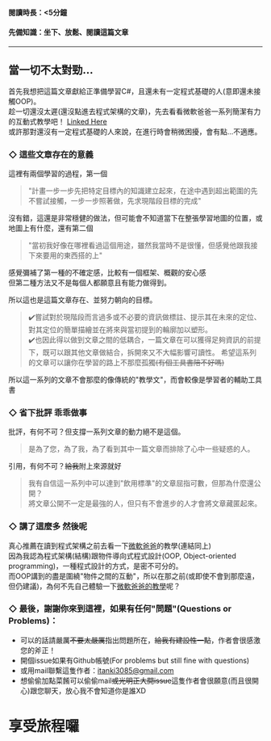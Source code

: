 #### 閱讀時長：<5分鐘
#### 先備知識：坐下、放鬆、閱讀這篇文章
---
## 當一切不太對勁...

首先我想把這篇文章獻給正準備學習C#，且還未有一定程式基礎的人(意即還未接觸OOP)。  
趁一切還沒太遲(還沒點進去程式架構的文章)，先去看看微軟爸爸一系列簡潔有力的互動式教學吧！
[Linked Here](https://docs.microsoft.com/zh-tw/dotnet/csharp/tour-of-csharp/tutorials/hello-world "聖經")  
或許那對還沒有一定程式基礎的人來說，在進行時會稍微困擾，會有點...不適應。

### ◇ 這些文章存在的意義

這裡有兩個學習的過程，第一個
  > "計畫一步一步先把特定目標內的知識建立起來，在途中遇到超出範圍的先不嘗試接觸，一步一步照著做，先求現階段目標的完成"  

沒有錯，這還是非常穩健的做法，但可能會不知道當下在整張學習地圖的位置，或地圖上有什麼，還有第二個
  > "當初我好像在哪裡看過這個用途，雖然我當時不是很懂，但感覺他跟我接下來要用的東西搭的上"  

感覺彌補了第一種的不確定感，比較有一個框架、概觀的安心感  
但第二種方法又不是每個人都願意且有能力做得到。  


所以這也是這篇文章存在、並努力朝向的目標。
  > ✔️嘗試對於現階段而言過多或不必要的資訊做標註、提示其在未來的定位、對其定位的簡單描繪並在將來與當初提到的輪廓加以塑形。  
  > ✔️也因此得以做到文章之間的低耦合，一篇文章在可以獲得足夠資訊的前提下，既可以跟其他文章做結合，拆開來又不大幅影響可讀性。
  > 希望這系列的文章可以讓你在學習的路上不那麼孤獨~~(有個工具書陪不好嗎)~~

所以這一系列的文章不會那麼的像傳統的"教學文"，而會較像是學習者的輔助工具書  

### ◇ 省下批評 乖乖做事
批評，有何不可？但支撐一系列文章的動力絕不是這個。  
  > 是為了您，為了我，為了看到其中一篇文章而排除了心中一些疑惑的人。

引用，有何不可？~~給我~~附上來源就好
  > 我有自信這一系列中可以達到"飲用標準"的文章屈指可數，但那為什麼還公開？  
  > 將文章公開不一定是最強的人，但只有不會進步的人才會將文章藏匿起來。

### ◇ 講了這麼多 然後呢
真心推薦在讀到程式架構之前去看一下[微軟爸爸](https://docs.microsoft.com/zh-tw/dotnet/csharp/tour-of-csharp/tutorials/hello-world "聖經")的教學(連結同上)  
因為我認為程式架構(結構)跟物件導向式程式設計(OOP, Object-oriented programming)，一種程式設計的方式，是密不可分的。  
而OOP講到的盡是圍繞"物件之間的互動"，所以在那之前(或即使不會到那麼遠，但仍建議)，為何不先自己體驗一下[微軟爸爸的教學](https://docs.microsoft.com/zh-tw/dotnet/csharp/tour-of-csharp/tutorials/hello-world "去看看吧！")呢？

### ◇ 最後，謝謝你來到這裡，如果有任何"問題"(Questions or Problems)：
  - 可以的話請嚴厲~~不要太嚴厲~~指出問題所在，~~給我有建設性一點~~，作者會很感激您的斧正！
  - 開個issue如果有Github帳號(For problems but still fine with questions)
  - 或用mail聯繫這隻作者：itanki3085@gmail.com
  - 想偷偷加點菜餚可以偷偷mail~~或光明正大開issue~~這隻作者會很願意(而且很開心)跟您聊天，放心我不會知道你是誰XD

# 享受旅程囉
<!-- 不要只是"從這裡吸收"，因為那是遠遠不構的，如果有自己'的想法，嘗試、實踐，那麼對於程式更深層的體悟便是可得的。
"原理會很多，不會拿來用跟不知道沒學一樣"
當一份知識在腦海中的可及性太低時，

# 以下濃煙警告，若覺得身體不是，請適時抽身
 -->

